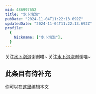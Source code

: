 ```yaml
---
mid: 486997652
title: "水卜泡泡"
pubDate: "2024-11-04T11:22:13.692Z"
updatedDate: "2024-11-04T11:22:13.692Z"
profile:
  {
    Nickname: ["水卜泡泡"],
  }
---
```


关注[水卜泡泡](https://space.bilibili.com/486997652)谢谢喵~ 关注[水卜泡泡](https://space.bilibili.com/486997652)谢谢喵~

## 此条目有待补充
你可以在[这里](https://github.com/Yuhanawa/VTuber.ICU-Content/edit/master/v/水卜泡泡/index.md)编辑本文
